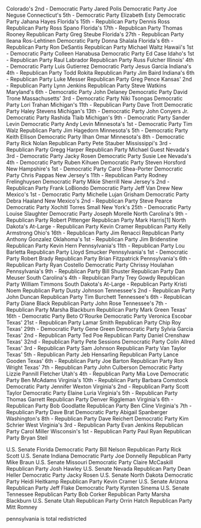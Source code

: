 Colorado's 2nd -	Democratic Party  Jared Polis	Democratic Party  Joe Neguse
Connecticut's 5th -	Democratic Party  Elizabeth Esty	Democratic Party  Jahana Hayes
Florida's 15th -	Republican Party Dennis Ross	Republican Party Ross Spano
Florida's 17th -	Republican Party Thomas Rooney	Republican Party Greg Steube
Florida's 27th -	Republican Party Ileana Ros-Lehtinen	Democratic Party  Donna Shalala
Florida's 6th -	Republican Party Ron DeSantis	Republican Party Michael Waltz
Hawaii's 1st -	Democratic Party  Colleen Hanabusa	Democratic Party  Ed Case
Idaho's 1st -	Republican Party Raul Labrador	Republican Party Russ Fulcher
Illinois' 4th -	Democratic Party  Luis Gutierrez	Democratic Party  Jesus Garcia
Indiana's 4th -	Republican Party Todd Rokita	Republican Party Jim Baird
Indiana's 6th -	Republican Party Luke Messer	Republican Party Greg Pence
Kansas' 2nd -	Republican Party Lynn Jenkins	Republican Party Steve Watkins
Maryland's 6th -	Democratic Party  John Delaney	Democratic Party  David Trone
Massachusetts' 3rd -	Democratic Party  Niki Tsongas	Democratic Party  Lori Trahan
Michigan's 11th -	Republican Party Dave Trott	Democratic Party  Haley Stevens
Michigan's 13th -	Democratic Party  John Conyers Jr.	Democratic Party  Rashida Tlaib
Michigan's 9th -	Democratic Party  Sander Levin	Democratic Party  Andy Levin
Minnesota's 1st -	Democratic Party  Tim Walz	Republican Party Jim Hagedorn
Minnesota's 5th -	Democratic Party  Keith Ellison	Democratic Party  Ilhan Omar
Minnesota's 8th -	Democratic Party  Rick Nolan	Republican Party Pete Stauber
Mississippi's 3rd -	Republican Party Gregg Harper	Republican Party Michael Guest
Nevada's 3rd -	Democratic Party  Jacky Rosen	Democratic Party  Susie Lee
Nevada's 4th -	Democratic Party  Ruben Kihuen	Democratic Party  Steven Horsford
New Hampshire's 1st -	Democratic Party  Carol Shea-Porter	Democratic Party  Chris Pappas
New Jersey's 11th -	Republican Party Rodney Frelinghuysen	Democratic Party  Mikie Sherrill
New Jersey's 2nd -	Republican Party Frank LoBiondo	Democratic Party  Jeff Van Drew
New Mexico's 1st -	Democratic Party  Michelle Lujan Grisham	Democratic Party  Debra Haaland
New Mexico's 2nd -	Republican Party Steve Pearce	Democratic Party  Xochitl Torres Small
New York's 25th -	Democratic Party  Louise Slaughter	Democratic Party  Joseph Morelle
North Carolina's 9th -	Republican Party Robert Pittenger	Republican Party Mark Harris[1]
North Dakota's At-Large -	Republican Party Kevin Cramer	Republican Party Kelly Armstrong
Ohio's 16th -	Republican Party Jim Renacci	Republican Party Anthony Gonzalez
Oklahoma's 1st -	Republican Party Jim Bridenstine	Republican Party Kevin Hern
Pennsylvania's 11th -	Republican Party Lou Barletta	Republican Party Lloyd Smucker
Pennsylvania's 1st -	Democratic Party  Robert Brady	Republican Party Brian Fitzpatrick
Pennsylvania's 6th -	Republican Party Ryan Costello	Democratic Party  Chrissy Houlahan
Pennsylvania's 9th -	Republican Party Bill Shuster	Republican Party Dan Meuser
South Carolina's 4th -	Republican Party Trey Gowdy	Republican Party William Timmons
South Dakota's At-Large -	Republican Party Kristi Noem	Republican Party Dusty Johnson
Tennessee's 2nd -	Republican Party John Duncan	Republican Party Tim Burchett
Tennessee's 6th -	Republican Party Diane Black	Republican Party John Rose
Tennessee's 7th -	Republican Party Marsha Blackburn	Republican Party Mark Green
Texas' 16th -	Democratic Party  Beto O'Rourke	Democratic Party  Veronica Escobar
Texas' 21st -	Republican Party Lamar Smith	Republican Party Chip Roy
Texas' 29th -	Democratic Party  Gene Green	Democratic Party  Sylvia Garcia
Texas' 2nd -	Republican Party Ted Poe	Republican Party Daniel Crenshaw
Texas' 32nd -	Republican Party Pete Sessions	Democratic Party  Colin Allred
Texas' 3rd -	Republican Party Sam Johnson	Republican Party Van Taylor
Texas' 5th -	Republican Party Jeb Hensarling	Republican Party Lance Gooden
Texas' 6th -	Republican Party Joe Barton	Republican Party Ron Wright
Texas' 7th -	Republican Party John Culberson	Democratic Party  Lizzie Pannill Fletcher
Utah's 4th -	Republican Party Mia Love	Democratic Party  Ben McAdams
Virginia's 10th -	Republican Party Barbara Comstock	Democratic Party  Jennifer Wexton
Virginia's 2nd -	Republican Party Scott Taylor	Democratic Party  Elaine Luria
Virginia's 5th -	Republican Party Thomas Garrett	Republican Party Denver Riggleman
Virginia's 6th -	Republican Party Bob Goodlatte	Republican Party Ben Cline
Virginia's 7th -	Republican Party Dave Brat	Democratic Party  Abigail Spanberger
Washington's 8th -	Republican Party Dave Reichert	Democratic Party  Kim Schrier
West Virginia's 3rd -	Republican Party Evan Jenkins	Republican Party Carol Miller
Wisconsin's 1st -	Republican Party Paul Ryan	Republican Party Bryan Steil

U.S. Senate	Florida	Democratic Party  Bill Nelson	Republican Party Rick Scott
U.S. Senate	Indiana	Democratic Party  Joe Donnelly	Republican Party Mike Braun
U.S. Senate	Missouri	Democratic Party  Claire McCaskill	Republican Party Josh Hawley
U.S. Senate	Nevada	Republican Party Dean Heller	Democratic Party  Jacky Rosen
U.S. Senate	North Dakota	Democratic Party  Heidi Heitkamp	Republican Party Kevin Cramer
U.S. Senate	Arizona	Republican Party Jeff Flake	Democratic Party  Kyrsten Sinema
U.S. Senate	Tennessee	Republican Party Bob Corker	Republican Party Marsha Blackburn
U.S. Senate	Utah	Republican Party Orrin Hatch	Republican Party Mitt Romney

pennsylvania is total redistricted
